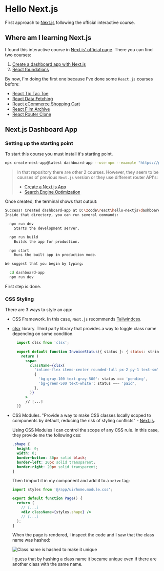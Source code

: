 # Hello Next.js

First approach to [Next.js](https://nextjs.org/) following the official
interactive course.

## Where am I learning Next.js

I found this interactive course in [Next.js' official page](https://nextjs.org/learnutm_source=next-siteutm_medium=homepage-cta&utm_campaign=home).
There you can find two courses:

1. [Create a dashboard app with Next.js](https://nextjs.org/learn/dashboard-app)
1. [React foundations](https://nextjs.org/learn/react-foundations)

By now, I'm doing the first one because I've done some `React.js` courses
before:

- [React Tic Tac Toe](https://github.com/pabcrudel/react-tic-tac-toe)
- [React Data Fetching](https://github.com/pabcrudel/react-data-fetching)
- [React eCommerce Shopping
  Cart](https://github.com/pabcrudel/react-ecommerce-shopping-cart)
- [React Film Archive](https://github.com/pabcrudel/react-film-archive)
- [React Router Clone](https://github.com/pabcrudel/react-router-clone)

## Next.js Dashboard App

### Setting up the starting point

To start this course you must install it's starting point.

```bash
npx create-next-app@latest dashboard-app --use-npm --example "https://github.com/vercel/next-learn/tree/main/dashboard/starter-example"
```

>In that repository there are other 2 courses. However, they seem to be courses
>of previous `Next.js` version or they use different router API's:
>
>- [Create a Next.js
>  App](https://nextjs.org/learn-pages-router/basics/create-nextjs-app)
>- [Search Engine
>  Optimization](https://nextjs.org/learn-pages-router/seo/introduction-to-seo)

Once created, the terminal shows that output:

```bash
Success! Created dashboard-app at D:\zcode\react\hello-nextjs\dashboard-app
Inside that directory, you can run several commands:

  npm run dev
    Starts the development server.

  npm run build
    Builds the app for production.

  npm start
    Runs the built app in production mode.

We suggest that you begin by typing:

  cd dashboard-app
  npm run dev
```

First step is done.

### CSS Styling

There are 3 ways to style an app:

- CSS Framework. In this case, `Next.js` recommends
[Tailwindcss](https://tailwindcss.com/).
- [clsx](https://github.com/lukeed/clsx#readme) library. Third party library
  that provides a way to toggle class name depending on some condition.

  ```jsx
    import clsx from 'clsx';
    
    export default function InvoiceStatus({ status }: { status: string }) {
      return (
        <span
          className={clsx(
            'inline-flex items-center rounded-full px-2 py-1 text-sm',
            {
              'bg-gray-100 text-gray-500': status === 'pending',
              'bg-green-500 text-white': status === 'paid',
            },
          )}
        >
        // [...]
    )}
  ```

- CSS Modules. "Provide a way to make CSS classes locally scoped to
  components by default, reducing the risk of styling conflicts" -
  [Next.js](https://nextjs.org/learn/dashboard-app/css-styling#css-modules).

  Using CSS Modules I can control the scope of any CSS rule. In this case, they
  provide me the following css:

  ```css
  .shape {
    height: 0;
    width: 0;
    border-bottom: 30px solid black;
    border-left: 20px solid transparent;
    border-right: 20px solid transparent;
  }
  ```

  Then I import it in my component and add it to a `<div>` tag:

  ```jsx
  import styles from '@/app/ui/home.module.css';

  export default function Page() {
    return (
      // [...]
      <div className={styles.shape} />
      // [...]
    );
  }
  ```

  When the page is rendered, I inspect the code and I saw that the class name
  was hashed:

  ![Class name is hashed to make it
  unique](readme-imgs/css-modules-hashes-class-names.png)

  I guess that by hashing a class name it became unique even if there are
  another class with the same name.
